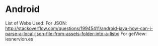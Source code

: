 # Android

List of Webs Used:
For JSON:
http://stackoverflow.com/questions/19945411/android-java-how-can-i-parse-a-local-json-file-from-assets-folder-into-a-listvi
For getView:
iesnervion.es
